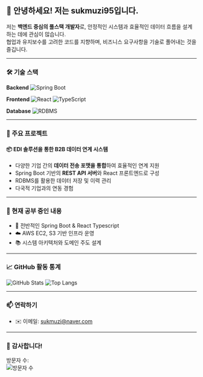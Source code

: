 ## 👋 안녕하세요! 저는 sukmuzi95입니다.

저는 **백엔드 중심의 풀스택 개발자**로, 안정적인 시스템과 효율적인 데이터 흐름을 설계하는 데에 관심이 많습니다.  
협업과 유지보수를 고려한 코드를 지향하며, 비즈니스 요구사항을 기술로 풀어내는 것을 즐깁니다.

---

### 🛠️ 기술 스택

**Backend**
![Spring Boot](https://img.shields.io/badge/Spring_Boot-6DB33F?style=flat&logo=spring-boot&logoColor=white)

**Frontend**
![React](https://img.shields.io/badge/React-20232A?style=flat&logo=react&logoColor=61DAFB)
![TypeScript](https://img.shields.io/badge/TypeScript-007ACC?style=flat&logo=typescript&logoColor=white)

**Database**
![RDBMS](https://img.shields.io/badge/RDBMS-4479A1?style=flat&logo=mysql&logoColor=white)

---

### 💼 주요 프로젝트

#### 📦 EDI 솔루션을 통한 B2B 데이터 연계 시스템
- 다양한 기업 간의 **데이터 전송 포맷을 통합**하여 효율적인 연계 지원
- Spring Boot 기반의 **REST API 서버**와 React 프론트엔드로 구성
- RDBMS를 활용한 데이터 저장 및 이력 관리
- 다국적 기업과의 연동 경험

---

### 🌱 현재 공부 중인 내용
- 🔧 전반적인 Spring Boot & React Typescript
- ☁️ AWS EC2, S3 기반 인프라 운영
- 📚 시스템 아키텍처와 도메인 주도 설계

---

### 📈 GitHub 활동 통계

![GitHub Stats](https://github-readme-stats.vercel.app/api?username=sukmuzi95&show_icons=true&theme=tokyonight)
![Top Langs](https://github-readme-stats.vercel.app/api/top-langs/?username=sukmuzi95&layout=compact&theme=tokyonight)

---

### 📫 연락하기

- ✉️ 이메일: [sukmuzi@naver.com](mailto:sukmuzi@naver.com)

---

### 🙌 감사합니다!

방문자 수:  
![방문자 수](https://komarev.com/ghpvc/?username=sukmuzi95)
